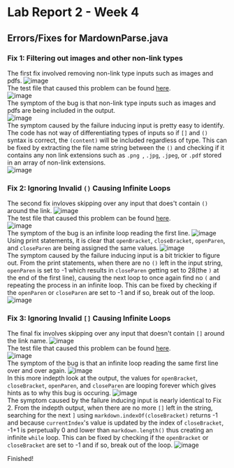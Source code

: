 # Lab Report 2 - Week 4
## Errors/Fixes for MardownParse.java

### Fix 1: Filtering out images and other non-link types
The first fix involved removing non-link type inputs such as images and pdfs.
![image](lab2images/notlinktest-gitChange.png) <br>
The test file that caused this problem can be found [here](https://github.com/Potato0112/markdown-parser/blob/main/notlinktest.md). <br>
![image](lab2images/notlinktest-errorfile.png) <br>
The symptom of the bug is that non-link type inputs such as images and pdfs are being included in the output. <br>
![image](lab2images/notlinktest-beforeOutput.png) <br>
The symptom caused by the failure inducing input is pretty easy to identify. The code has not way of differentiating types of inputs so if `[]` and `()` syntax is correct, the `(content)` will be included regardless of type. This can be fixed by extracting the file name string between the `()` and checking if it contains any non link extensions such as `.png `, `.jpg`, `.jpeg`, or `.pdf` stored in an array of non-link extensions. <br>
![image](lab2images/notlinktest-afterOutputSimplified.png)

### Fix 2: Ignoring Invalid `()` Causing Infinite Loops
The second fix invloves skipping over any input that does't contain `()` around the link.
![image](lab2images/wrongParentest-gitChange.png) <br>
The test file that caused this problem can be found [here](https://github.com/Potato0112/markdown-parser/blob/main/wrongParensyntax.md). <br>
![image](lab2images/wrongParentest-errorfile.png) <br>
The symptom of the bug is an infinite loop reading the first line.
![image](lab2images/wrongParentest-beforeOutputSimplified.png) <br>
Using print statements, it is clear that `openBracket`, `closeBracket`, `openParen`, and `closeParen` are being assigned the same values.
![image](lab2images/wrongParentest-beforeOutput.png) <br>
The symptom caused by the failure inducing input is a bit trickier to figure out. From the print statements, when there are no `()` left in the input string, `openParen` is set to -1 which results in `closeParen` getting set to 28(the `)` at the end of the first line), causing the next loop to once again find no `(` and repeating the process in an infinite loop. This can be fixed by checking if the `openParen` or `closeParen` are set to -1 and if so, break out of the loop. <br>
![image](lab2images/wrongParentest-afterOutputSimplified.png) <br>

### Fix 3: Ignoring Invalid `[]` Causing Infinite Loops
The final fix involves skipping over any input that doesn't contain `[]` around the link name.
![image](lab2images/wrongBracktest-gitChange.png) <br>
The test file that caused this problem can be found [here](https://github.com/Potato0112/markdown-parser/blob/main/wrongBracksyntax.md). <br>
![image](lab2images/wrongBracktest-errorfile.png) <br>
The symptom of the bug is that an infinite loop reading the same first line over and over again.
![image](lab2images/wrongBracktest-beforeOutputSimplified.png) <br>
In this more indepth look at the output, the values for `openBracket`, `closeBracket`, `openParen`, and `closeParen` are looping forever which gives hints as to why this bug is occuring.
![image](lab2images/wrongBracktest-beforeOutput.png) <br>
The symptom caused by the failure inducing input is nearly identical to Fix 2. From the indepth output, when there are no more `[]` left in the string, searching for the next `]` using `markdown.indexOf(closeBracket)` returns -1 and because `currentIndex`'s value is updated by the index of `closeBracket`, -1+1 is perpetually 0 and lower than `markdown.length()` thus creating an infinite `while` loop. This can be fixed by checking if the `openBracket` or `closeBracket` are set to -1 and if so, break out of the loop.
![image](lab2images/wrongBracktest-afterOutputSimplified.png) <br>

Finished!

